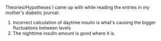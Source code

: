 Theories/Hypotheses I came up with while reading the entries in my mother's diabetic journal:
1. Incorrect calculation of daytime insulin is what's causing the bigger fluctuations between levels
2. The nighttime insulin amount is good where it is. 
